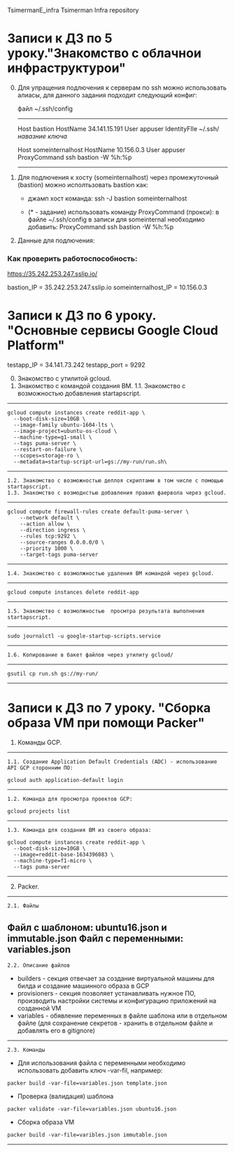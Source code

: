 TsimermanE_infra Tsimerman Infra repository

# Записи к ДЗ по 5 уроку."Знакомство с облачнои инфраструктурои"

0. Для упращения подлючения к серверам по ssh можно использовать алиасы, для данного задания подходит
   следующий конфиг:

   файл ~/.ssh/config
   
   _________________________________________
   Host bastion
       HostName 34.141.15.191
       User appuser
       IdentityFIle ~/.ssh/_навазние ключа_

   Host someinternalhost
       HostName 10.156.0.3
       User appuser
       ProxyCommand ssh bastion -W %h:%p
   ________________________________________

1. Для подлючения к хосту (someinternalhost) через промежуточный (bastion) можно исполтьзовать 
   bastion как:
	
	* джамп хост
	  команда: ssh -J bastion someinternalhost
	
	* (* - задание) использовать команду ProxyCommand (прокси):
	  в файле ~/.ssh/config в записи для someinternal необходимо добавить:
	  ProxyCommand ssh bastion -W %h:%p 

3. Данные для подлючения:

### Как проверить работоспособность:

https://35.242.253.247.sslip.io/

bastion_IP = 35.242.253.247.sslip.io
someinternalhost_IP = 10.156.0.3


# Записи к ДЗ по 6 уроку. "Основные сервисы Google Cloud Platform"

testapp_IP = 34.141.73.242
testapp_port = 9292

0. Знакомство с утилитой gcloud.
1. Знакомство с командой создания ВМ.
	1.1. Знакомство с возможностью добавления startapscript.
____________

```
gcloud compute instances create reddit-app \
  --boot-disk-size=10GB \
  --image-family ubuntu-1604-lts \
  --image-project=ubuntu-os-cloud \
  --machine-type=g1-small \
  --tags puma-server \
  --restart-on-failure \
  --scopes=storage-ro \
  --metadata=startup-script-url=gs://my-run/run.sh\
 ```
____________

	1.2. Знакомство с возможностью деплоя скриптами в том числе с помощью startapscript.
	1.3. Знакомство с возмоднстью добавления правил фаервола через gcloud.
____________

```
gcloud compute firewall-rules create default-puma-server \
    --network default \
    --action allow \
    --direction ingress \
    --rules tcp:9292 \
    --source-ranges 0.0.0.0/0 \
    --priority 1000 \
    --target-tags puma-server
```
____________

	1.4. Знакомство с возмолжностью удаления ВМ командой через gcloud.
____________

```
gcloud compute instances delete reddit-app
```
____________

	1.5. Знакомство с возмолжностью  просмтра результата выполнения startapscript.
____________

```
sudo journalctl -u google-startup-scripts.service
```
____________
  
	1.6. Копирование в бакет файлов через утилиту gcloud/
____________

```
gsutil cp run.sh gs://my-run/
```
____________


# Записи к ДЗ по 7 уроку. "Сборка образа VM при помощи Packer"

1. Команды GCP.

---	
	1.1. Создание Application Default Credentials (ADC) - использование API GCP сторонним ПО:

```
gcloud auth application-default login
```
---
	1.2. Команда для просмотра проектов GCP:

```
gcloud projects list
```
---
	1.3. Команда для создания ВМ из своего образа:

```
gcloud compute instances create reddit-app \
  --boot-disk-size=10GB \
  --image=reddit-base-1634396083 \
  --machine-type=f1-micro \
  --tags puma-server
```
---
2. Packer.
---
	2.1. Файлы

Файл с шаблоном: ubuntu16.json и immutable.json
Файл с переменными: variables.json
---
	2.2. Описание файлов

* builders - секция отвечает за создание виртуальной машины для билда и создание машинного образа в GCP
* provisioners - секция позволяет устанавливать нужное ПО, производить настройки системы и конфигурацию приложений на созданной VM 
* variables - обявление переменных в файле шаблона или в отдельном файле (для сохранение секретов - хранить в отдельном файле и добавлять его в gitignore)
---
	2.3. Команды

* Для использования файла с переменными необходимо использовать добавить ключ -var-fil, например:

```
packer build -var-file=variables.json template.json
```

* Проверка (валидация) шаблона

```
packer validate -var-file=variables.json ubuntu16.json
```

* Сборка образа VM

```
packer build -var-file=varibles.json immutable.json
```
---
